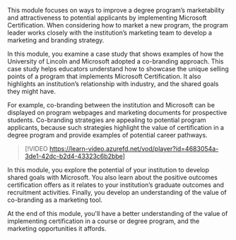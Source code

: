 This module focuses on ways to improve a degree program’s marketability and attractiveness to potential applicants by implementing Microsoft Certification. When considering how to market a new program, the program leader works closely with the institution’s marketing team to develop a marketing and branding strategy.

In this module, you examine a case study that shows examples of how the University of Lincoln and Microsoft adopted a co-branding approach. This case study helps educators understand how to showcase the unique selling points of a program that implements Microsoft Certification. It also highlights an institution’s relationship with industry, and the shared goals they might have.

For example, co-branding between the institution and Microsoft can be displayed on program webpages and marketing documents for prospective students. Co-branding strategies are appealing to potential program applicants, because such strategies highlight the value of certification in a degree program and provide examples of potential career pathways.

> [!VIDEO https://learn-video.azurefd.net/vod/player?id=4683054a-3de1-42dc-b2d4-43323c6b2bbe]

In this module, you explore the potential of your institution to develop shared goals with Microsoft. You also learn about the positive outcomes certification offers as it relates to your institution’s graduate outcomes and recruitment activities. Finally, you develop an understanding of the value of co-branding as a marketing tool.

At the end of this module, you'll have a better understanding of the value of implementing certification in a course or degree program, and the marketing opportunities it affords.
